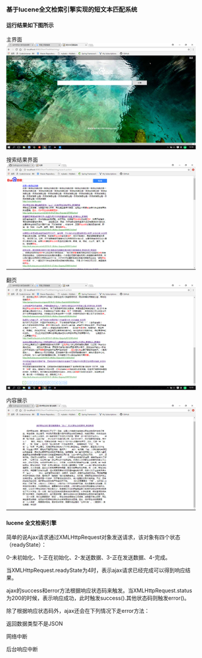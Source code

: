 ### 基于lucene全文检索引擎实现的短文本匹配系统

#### 运行结果如下图所示
主界面
![](projectimages/1.png)

搜索结果界面
![](projectimages/2.png)

翻页
![](projectimages/4.png)

内容展示
![](projectimages/3.png)


#### lucene 全文检索引擎

简单的说Ajax请求通过XMLHttpRequest对象发送请求，该对象有四个状态（readyState）：
 
 0-未初始化、1-正在初始化、2-发送数据、3-正在发送数据、4-完成。
 
 当XMLHttpRequest.readyState为4时，表示ajax请求已经完成可以得到响应结果。
 
 ajax的success和error方法根据响应状态码来触发。当XMLHttpRequest.status为200的时候，表示响应成功，此时触发success().其他状态码则触发error()。
 
 除了根据响应状态码外，ajax还会在下列情况下走error方法：
 
 返回数据类型不是JSON
 
 网络中断
 
 后台响应中断

